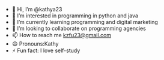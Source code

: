 - 👋 Hi, I’m @kathya23
- 👀 I’m interested in programming in python and java 
- 🌱 I’m currently learning programming and digital marketing
- 💞️ I’m looking to collaborate on programming agencies
- 📫 How to reach me kzfu23@gmail.com
- 😄 Pronouns:Kathy 
- ⚡ Fun fact: I love self-study

<!---
kathya23/kathya23 is a ✨ special ✨ repository because its `README.md` (this file) appears on your GitHub profile.
You can click the Preview link to take a look at your changes.
--->
